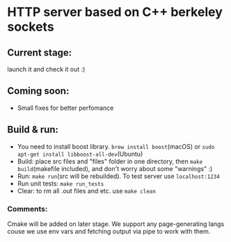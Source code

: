 <h1>HTTP server based on C++ berkeley sockets</h1>
<h2>Current stage:</h2>
<p>launch it and check it out :)</p>

<h2>Coming soon:</h2>
<ul><li>Small fixes for better perfomance</li></ul>
    
<h2>Build & run:</h2>
<ul><li>You need to install boost library. <code>brew install boost</code>(macOS) or <code>sudo apt-get install libboost-all-dev</code>(Ubuntu)</li><li>Build: place src files and "files" folder in one directory, then <code>make build</code>(makefile included), and don't worry about some "warnings" :)</li>
<li>Run: <code>make run</code>(src will be rebuilded). To test server use <code>localhost:1234</code></li>
<li>Run unit tests: <code>make run_tests</code></li>
<li>Clear: to rm all .out files and etc. use <code>make clean</code></li></ul>

<h3>Comments:</h3>
<p>Cmake will be added on later stage. We support any page-generating langs couse we use env vars and fetching output via pipe to work with them. </p>
